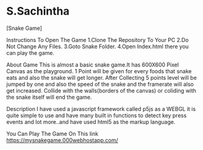 # S.Sachintha
[Snake Game]

Instructions To Open The Game
    1.Clone The Repository To Your PC
    2.Do Not Change Any Files.
    3.Goto Snake Folder.
    4.Open Index.html there you can play the game.

About Game
    This is almost a basic snake game.It has 600X600 Pixel Canvas as the playground.
    1 Point will be given for every foods that snake eats and also the snake will get longer.
    After Collecting 5 points level will be jumped by one and also the speed of the snake and the framerate will also get increased.
    Collide with the walls(borders of the canvas) or coliding with the snake itself will end the game.


Description
    I have used a javascript framework called p5js as a WEBGL it is quite simple to use and have many built in functions to detect key press events and lot more..and have used html5 as the markup language.
    
You Can Play The Game On This link https://mysnakegame.000webhostapp.com/

